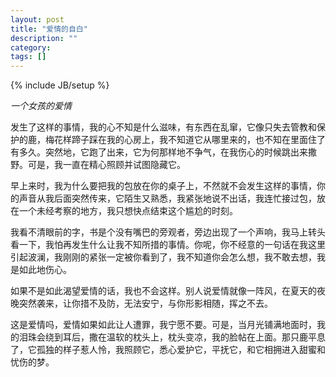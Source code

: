 ```yaml
---
layout: post
title: "爱情的自白"
description: ""
category: 
tags: []
---
```

{% include JB/setup %}

*一个女孩的爱情*

发生了这样的事情，我的心不知是什么滋味，有东西在乱窜，它像只失去管教和保护的鹿，梅花样蹄子踩在我的心房上，我不知道它从哪里来的，也不知在里面住了有多久。突然地，它跑了出来，它为何那样地不争气，在我伤心的时候跳出来撒野。可是，我一直在精心照顾并试图隐藏它。

早上来时，我为什么要把我的包放在你的桌子上，不然就不会发生这样的事情，你的声音从我后面突然传来，它陌生又熟悉，我紧张地说不出话，我连忙接过包，放在一个未经考察的地方，我只想快点结束这个尴尬的时刻。

我看不清眼前的字，书是个没有嘴巴的旁观者，旁边出现了一个声响，我马上转头看一下，我怕再发生什么让我不知所措的事情。你呢，你不经意的一句话在我这里引起波澜，我刚刚的紧张一定被你看到了，我不知道你会怎么想，我不敢去想，我是如此地伤心。

如果不是如此渴望爱情的话，我也不会这样。别人说爱情就像一阵风，在夏天的夜晚突然袭来，让你措不及防，无法安宁，与你形影相随，挥之不去。

这是爱情吗，爱情如果如此让人遭罪，我宁愿不要。可是，当月光铺满地面时，我的泪珠会绕到耳后，撒在温软的枕头上，枕头变凉，我的脸帖在上面。那只鹿平息了，它孤独的样子惹人怜，我照顾它，悉心爱护它，平抚它，和它相拥进入甜蜜和忧伤的梦。
